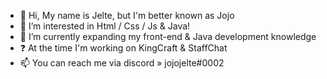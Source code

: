 - 👋 Hi, My name is Jelte, but I'm better known as Jojo
- 👀 I’m interested in Html / Css / Js & Java!
- 🌱 I’m currently expanding my front-end & Java development knowledge
- ❓ At the time I'm working on KingCraft & StaffChat
- 📫 You can reach me via discord » jojojelte#0002
